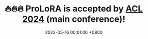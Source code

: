 ---
title: 🔥🔥🔥 <strong>ProLoRA</strong> is accepted by <a href="https://2024.aclweb.org/" target="_blank">ACL 2024</a> (main conference)!
date: 2022-05-16 00:01:00 +0800
---